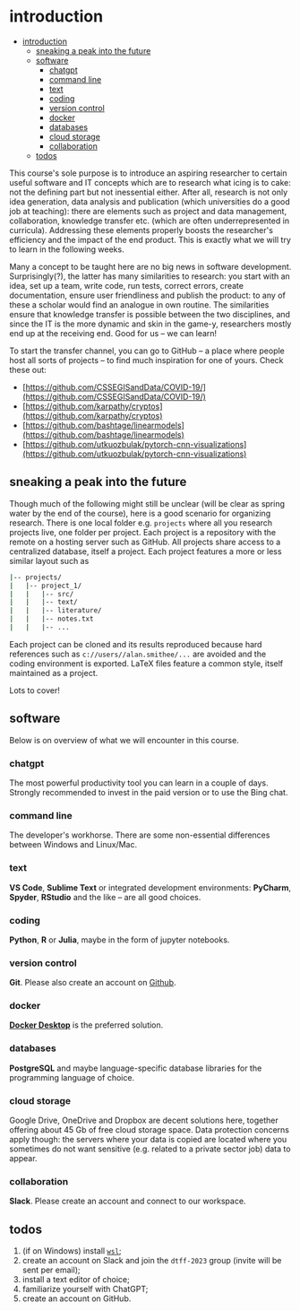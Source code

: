 # introduction

- [introduction](#introduction)
  - [sneaking a peak into the future](#sneaking-a-peak-into-the-future)
  - [software](#software)
    - [chatgpt](#chatgpt)
    - [command line](#command-line)
    - [text](#text)
    - [coding](#coding)
    - [version control](#version-control)
    - [docker](#docker)
    - [databases](#databases)
    - [cloud storage](#cloud-storage)
    - [collaboration](#collaboration)
  - [todos](#todos)

This course's sole purpose is to introduce an aspiring researcher to certain useful software and IT concepts which are to research what icing is to cake: not the defining part but not inessential either. After all, research is not only idea generation, data analysis and publication (which universities do a good job at teaching): there are elements such as project and data management, collaboration, knowledge transfer etc. (which are often underrepresented in curricula). Addressing these elements properly boosts the researcher's efficiency and the impact of the end product. This is exactly what we will try to learn in the following weeks.

Many a concept to be taught here are no big news in software development. Surprisingly(?), the latter has many similarities to research: you start with an idea, set up a team, write code, run tests, correct errors, create documentation, ensure user friendliness and publish the product: to any of these a scholar would find an analogue in own routine. The similarities ensure that knowledge transfer is possible between the two disciplines, and since the IT is the more dynamic and skin in the game-y, researchers mostly end up at the receiving end. Good for us &ndash; we can learn!

To start the transfer channel, you can go to GitHub &ndash; a place where people host all sorts of projects &ndash; to find much inspiration for one of yours. Check these out:

- [https://github.com/CSSEGISandData/COVID-19/](https://github.com/CSSEGISandData/COVID-19/)
- [https://github.com/karpathy/cryptos](https://github.com/karpathy/cryptos)
- [https://github.com/bashtage/linearmodels](https://github.com/bashtage/linearmodels)
- [https://github.com/utkuozbulak/pytorch-cnn-visualizations](https://github.com/utkuozbulak/pytorch-cnn-visualizations)

## sneaking a peak into the future

Though much of the following might still be unclear (will be clear as spring water by the end of the course), here is a good scenario for organizing research. There is one local folder e.g. `projects` where all you research projects live, one folder per project. Each project is a repository with the remote on a hosting server such as GitHub. All projects share access to a centralized database, itself a project. Each project features a more or less similar layout such as

```bash
|-- projects/
|   |-- project_1/
|   |   |-- src/
|   |   |-- text/
|   |   |-- literature/
|   |   |-- notes.txt
|   |   |-- ...
```

Each project can be cloned and its results reproduced because hard references such as `c://users//alan.smithee/...` are avoided and the coding environment is exported. LaTeX files feature a common style, itself maintained as a project.

Lots to cover!

## software

Below is on overview of what we will encounter in this course.

### chatgpt

The most powerful productivity tool you can learn in a couple of days. Strongly recommended to invest in the paid version or to use the Bing chat.

### command line

The developer's workhorse. There are some non-essential differences between Windows and Linux/Mac.

### text

**VS Code**, **Sublime Text** or integrated development environments: **PyCharm**, **Spyder**, **RStudio** and the like &ndash; are all good choices.

### coding

**Python**, **R** or **Julia**, maybe in the form of jupyter notebooks.

### version control

**Git**. Please also create an account on [Github](https://github.com/).

### docker

[**Docker Desktop**](https://docs.docker.com/get-docker/) is the preferred solution.

### databases

**PostgreSQL** and maybe language-specific database libraries for the programming language of choice.

### cloud storage

Google Drive, OneDrive and Dropbox are decent solutions here, together offering about 45 Gb of free cloud storage space. Data protection concerns apply though: the servers where your data is copied are located where you sometimes do not want sensitive (e.g. related to a private sector job) data to appear.

### collaboration

**Slack**. Please create an account and connect to our workspace.

## todos

1. (if on Windows) install [`wsl`](https://learn.microsoft.com/en-us/windows/wsl/install);
1. create an account on Slack and join the `dtff-2023` group (invite will be sent per email);
1. install a text editor of choice;
1. familiarize yourself with ChatGPT;
1. create an account on GitHub.
